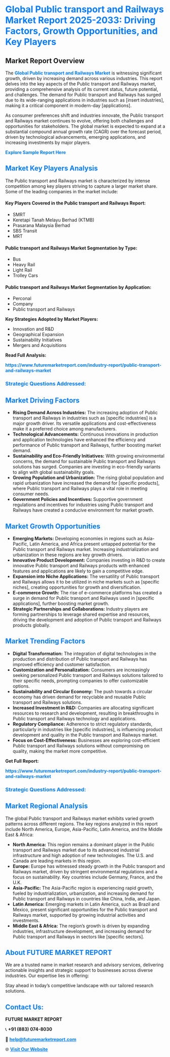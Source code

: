 <h1 style="color: #007BFF;">Global Public transport and Railways Market Report 2025-2033: Driving Factors, Growth Opportunities, and Key Players</h1>

<section id="overview">
<h2>Market Report Overview</h2>
<p>The <a href="https://www.futuremarketreport.com/industry-report/public-transport-and-railways-market" style="color: #007BFF; text-decoration: none;"><strong>Global Public transport and Railways Market</strong></a> is witnessing significant growth, driven by increasing demand across various industries. This report delves into the key aspects of the Public transport and Railways market, providing a comprehensive analysis of its current status, future potential, and challenges. The demand for Public transport and Railways has surged due to its wide-ranging applications in industries such as [insert industries], making it a critical component in modern-day [applications].</p>
<p>As consumer preferences shift and industries innovate, the Public transport and Railways market continues to evolve, offering both challenges and opportunities for stakeholders. The global market is expected to expand at a substantial compound annual growth rate (CAGR) over the forecast period, driven by technological advancements, emerging applications, and increasing investments by major players.</p>
</section>

<section id="overview">
<p><a href="https://www.futuremarketreport.com/request-sample/reportId=126061" style="color: #007BFF; text-decoration: none;"><strong>Explore Sample Report Here</strong></a></p>
</section>

<section id="key-players">
<h2 style="color: #007BFF;">Market Key Players Analysis</h2>
<p>The Public transport and Railways market is characterized by intense competition among key players striving to capture a larger market share. Some of the leading companies in the market include:</p>
<h4>Key Players Covered in the Public transport and Railways Report:</h4>
<ul><li>SMRT</li><li>Keretapi Tanah Melayu Berhad (KTMB)</li><li>Prasarana Malaysia Berhad</li><li>SBS Transit</li><li>MRT</li></ul>
<h4>Public transport and Railways Market Segmentation by Type:</h4>
<ul><li>Bus</li><li>Heavy Rail</li><li>Light Rail</li><li>Trolley Cars</li></ul>

<h4>Public transport and Railways Market Segmentation by Application:</h4>
<ul><li>Perconal</li><li>Company</li><li>Public transport and Railways</li></ul>
<p><strong>Key Strategies Adopted by Market Players:</strong></p>
<ul>
<li>Innovation and R&D</li>
<li>Geographical Expansion</li>
<li>Sustainability Initiatives</li>
<li>Mergers and Acquisitions</li>
</ul>
</section>

<section>
<p><strong>Read Full Analysis: </strong></p><a href="https://www.futuremarketreport.com/industry-report/public-transport-and-railways-market" style="color: #007BFF; text-decoration: none;"><strong>https://www.futuremarketreport.com/industry-report/public-transport-and-railways-market</strong></a>
<h3 style="color: #007BFF;">Strategic Questions Addressed:</h3>
</section>

<section id="driving-factors">
<h2 style="color: #007BFF;">Market Driving Factors</h2>
<ul>
<li><strong>Rising Demand Across Industries:</strong> The increasing adoption of Public transport and Railways in industries such as [specific industries] is a major growth driver. Its versatile applications and cost-effectiveness make it a preferred choice among manufacturers.</li>
<li><strong>Technological Advancements:</strong> Continuous innovations in production and application technologies have enhanced the efficiency and performance of Public transport and Railways, further boosting market demand.</li>
<li><strong>Sustainability and Eco-Friendly Initiatives:</strong> With growing environmental concerns, the demand for sustainable Public transport and Railways solutions has surged. Companies are investing in eco-friendly variants to align with global sustainability goals.</li>
<li><strong>Growing Population and Urbanization:</strong> The rising global population and rapid urbanization have increased the demand for [specific products], where Public transport and Railways plays a vital role in meeting consumer needs.</li>
<li><strong>Government Policies and Incentives:</strong> Supportive government regulations and incentives for industries using Public transport and Railways have created a conducive environment for market growth.</li>
</ul>
</section>

<section id="growth-opportunities">
<h2 style="color: #007BFF;">Market Growth Opportunities</h2>
<ul>
<li><strong>Emerging Markets:</strong> Developing economies in regions such as Asia-Pacific, Latin America, and Africa present untapped potential for the Public transport and Railways market. Increasing industrialization and urbanization in these regions are key growth drivers.</li>
<li><strong>Innovative Product Development:</strong> Companies investing in R&D to create innovative Public transport and Railways products with enhanced features and applications are likely to gain a competitive edge.</li>
<li><strong>Expansion into Niche Applications:</strong> The versatility of Public transport and Railways allows it to be utilized in niche markets such as [specific niches], creating opportunities for growth and diversification.</li>
<li><strong>E-commerce Growth:</strong> The rise of e-commerce platforms has created a surge in demand for Public transport and Railways used in [specific applications], further boosting market growth.</li>
<li><strong>Strategic Partnerships and Collaborations:</strong> Industry players are forming partnerships to leverage shared expertise and resources, driving the development and adoption of Public transport and Railways products globally.</li>
</ul>
</section>

<section id="trending-factors">
<h2 style="color: #007BFF;">Market Trending Factors</h2>
<ul>
<li><strong>Digital Transformation:</strong> The integration of digital technologies in the production and distribution of Public transport and Railways has improved efficiency and customer satisfaction.</li>
<li><strong>Customization and Personalization:</strong> Consumers are increasingly seeking personalized Public transport and Railways solutions tailored to their specific needs, prompting companies to offer customizable options.</li>
<li><strong>Sustainability and Circular Economy:</strong> The push towards a circular economy has driven demand for recyclable and reusable Public transport and Railways solutions.</li>
<li><strong>Increased Investment in R&D:</strong> Companies are allocating significant resources to research and development, resulting in breakthroughs in Public transport and Railways technology and applications.</li>
<li><strong>Regulatory Compliance:</strong> Adherence to strict regulatory standards, particularly in industries like [specific industries], is influencing product development and quality in the Public transport and Railways market.</li>
<li><strong>Focus on Cost-Effectiveness:</strong> Businesses are exploring cost-efficient Public transport and Railways solutions without compromising on quality, making the market more competitive.</li>
</ul>
</section>

<section>
<p><strong>Get Full Report: </strong></p><a href="https://www.futuremarketreport.com/industry-report/public-transport-and-railways-market" style="color: #007BFF; text-decoration: none;"><strong>https://www.futuremarketreport.com/industry-report/public-transport-and-railways-market</strong></a>
<h3 style="color: #007BFF;">Strategic Questions Addressed:</h3>
</section>


<section id="regional-analysis">
<h2 style="color: #007BFF;">Market Regional Analysis</h2>
<p>The global Public transport and Railways market exhibits varied growth patterns across different regions. The key regions analyzed in this report include North America, Europe, Asia-Pacific, Latin America, and the Middle East & Africa:</p>
<ul>
<li><strong>North America:</strong> This region remains a dominant player in the Public transport and Railways market due to its advanced industrial infrastructure and high adoption of new technologies. The U.S. and Canada are leading markets in this region.</li>
<li><strong>Europe:</strong> Europe has witnessed steady growth in the Public transport and Railways market, driven by stringent environmental regulations and a focus on sustainability. Key countries include Germany, France, and the U.K.</li>
<li><strong>Asia-Pacific:</strong> The Asia-Pacific region is experiencing rapid growth, fueled by industrialization, urbanization, and increasing demand for Public transport and Railways in countries like China, India, and Japan.</li>
<li><strong>Latin America:</strong> Emerging markets in Latin America, such as Brazil and Mexico, present significant opportunities for the Public transport and Railways market, supported by growing industrial activities and investments.</li>
<li><strong>Middle East & Africa:</strong> The region’s growth is driven by expanding industries, infrastructure development, and increasing demand for Public transport and Railways in sectors like [specific sectors].</li>
</ul>
</section>

<footer>
<h2 style="color: #007BFF;">About FUTURE MARKET REPORT</h2>
<p>We are a trusted name in market research and advisory services, delivering actionable insights and strategic support to businesses across diverse industries. Our expertise lies in offering:</p>

<p>Stay ahead in today’s competitive landscape with our tailored research solutions.</p>

<h2 style="color: #007BFF;">Contact Us:</h2>
<p><strong>FUTURE MARKET REPORT</strong></p>
<p>📞 <strong>+91 (883) 074-8030</strong></p>
<p>📧 <strong><a href="mailto:help@futuremarketreport.com" style="color: #007BFF;">help@futuremarketreport.com</a></strong></p>
<p>🌐 <strong><a href="https://www.futuremarketreport.com/" style="color: #007BFF;">Visit Our Website</a></strong></p>
</footer>
